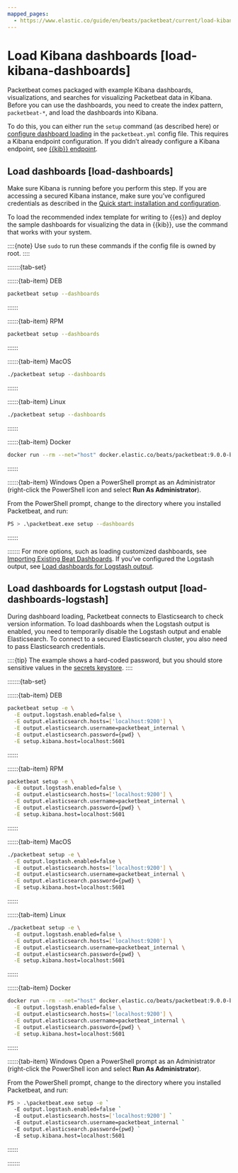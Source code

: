 ```yaml
---
mapped_pages:
  - https://www.elastic.co/guide/en/beats/packetbeat/current/load-kibana-dashboards.html
---
```


# Load Kibana dashboards [load-kibana-dashboards]

Packetbeat comes packaged with example Kibana dashboards, visualizations, and searches for visualizing Packetbeat data in Kibana. Before you can use the dashboards, you need to create the index pattern, `packetbeat-*`, and load the dashboards into Kibana.

To do this, you can either run the `setup` command (as described here) or [configure dashboard loading](/reference/packetbeat/configuration-dashboards.md) in the `packetbeat.yml` config file. This requires a Kibana endpoint configuration. If you didn’t already configure a Kibana endpoint, see [{{kib}} endpoint](/reference/packetbeat/setup-kibana-endpoint.md).


## Load dashboards [load-dashboards]

Make sure Kibana is running before you perform this step. If you are accessing a secured Kibana instance, make sure you’ve configured credentials as described in the [Quick start: installation and configuration](/reference/packetbeat/packetbeat-installation-configuration.md).

To load the recommended index template for writing to {{es}} and deploy the sample dashboards for visualizing the data in {{kib}}, use the command that works with your system.

::::{note}
Use `sudo` to run these commands if the config file is owned by root.
::::


:::::::{tab-set}

::::::{tab-item} DEB
```sh
packetbeat setup --dashboards
```
::::::

::::::{tab-item} RPM
```sh
packetbeat setup --dashboards
```
::::::

::::::{tab-item} MacOS
```sh
./packetbeat setup --dashboards
```
::::::

::::::{tab-item} Linux
```sh
./packetbeat setup --dashboards
```
::::::

::::::{tab-item} Docker
```sh
docker run --rm --net="host" docker.elastic.co/beats/packetbeat:9.0.0-beta1 setup --dashboards
```
::::::

::::::{tab-item} Windows
Open a PowerShell prompt as an Administrator (right-click the PowerShell icon and select **Run As Administrator**).

From the PowerShell prompt, change to the directory where you installed Packetbeat, and run:

```sh
PS > .\packetbeat.exe setup --dashboards
```
::::::

:::::::
For more options, such as loading customized dashboards, see [Importing Existing Beat Dashboards](http://www.elastic.co/guide/en/beats/devguide/master/import-dashboards.md). If you’ve configured the Logstash output, see [Load dashboards for Logstash output](#load-dashboards-logstash).


## Load dashboards for Logstash output [load-dashboards-logstash]

During dashboard loading, Packetbeat connects to Elasticsearch to check version information. To load dashboards when the Logstash output is enabled, you need to temporarily disable the Logstash output and enable Elasticsearch. To connect to a secured Elasticsearch cluster, you also need to pass Elasticsearch credentials.

::::{tip}
The example shows a hard-coded password, but you should store sensitive values in the [secrets keystore](/reference/packetbeat/keystore.md).
::::


:::::::{tab-set}

::::::{tab-item} DEB
```sh
packetbeat setup -e \
  -E output.logstash.enabled=false \
  -E output.elasticsearch.hosts=['localhost:9200'] \
  -E output.elasticsearch.username=packetbeat_internal \
  -E output.elasticsearch.password={pwd} \
  -E setup.kibana.host=localhost:5601
```
::::::

::::::{tab-item} RPM
```sh
packetbeat setup -e \
  -E output.logstash.enabled=false \
  -E output.elasticsearch.hosts=['localhost:9200'] \
  -E output.elasticsearch.username=packetbeat_internal \
  -E output.elasticsearch.password={pwd} \
  -E setup.kibana.host=localhost:5601
```
::::::

::::::{tab-item} MacOS
```sh
./packetbeat setup -e \
  -E output.logstash.enabled=false \
  -E output.elasticsearch.hosts=['localhost:9200'] \
  -E output.elasticsearch.username=packetbeat_internal \
  -E output.elasticsearch.password={pwd} \
  -E setup.kibana.host=localhost:5601
```
::::::

::::::{tab-item} Linux
```sh
./packetbeat setup -e \
  -E output.logstash.enabled=false \
  -E output.elasticsearch.hosts=['localhost:9200'] \
  -E output.elasticsearch.username=packetbeat_internal \
  -E output.elasticsearch.password={pwd} \
  -E setup.kibana.host=localhost:5601
```
::::::

::::::{tab-item} Docker
```sh
docker run --rm --net="host" docker.elastic.co/beats/packetbeat:9.0.0-beta1 setup -e \
  -E output.logstash.enabled=false \
  -E output.elasticsearch.hosts=['localhost:9200'] \
  -E output.elasticsearch.username=packetbeat_internal \
  -E output.elasticsearch.password={pwd} \
  -E setup.kibana.host=localhost:5601
```
::::::

::::::{tab-item} Windows
Open a PowerShell prompt as an Administrator (right-click the PowerShell icon and select **Run As Administrator**).

From the PowerShell prompt, change to the directory where you installed Packetbeat, and run:

```sh
PS > .\packetbeat.exe setup -e `
  -E output.logstash.enabled=false `
  -E output.elasticsearch.hosts=['localhost:9200'] `
  -E output.elasticsearch.username=packetbeat_internal `
  -E output.elasticsearch.password={pwd} `
  -E setup.kibana.host=localhost:5601
```
::::::

:::::::
